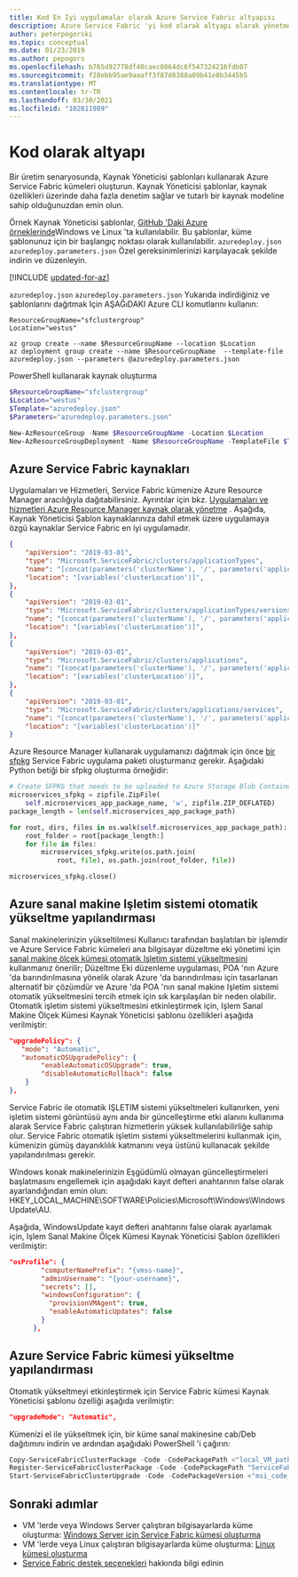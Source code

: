 ```yaml
---
title: Kod En Iyi uygulamalar olarak Azure Service Fabric altyapısı
description: Azure Service Fabric 'yi kod olarak altyapı olarak yönetmeye yönelik en iyi yöntemler ve tasarım konuları.
author: peterpogorski
ms.topic: conceptual
ms.date: 01/23/2019
ms.author: pepogors
ms.openlocfilehash: b765d92778df40caec0864dc6f547324216fdb07
ms.sourcegitcommit: f28ebb95ae9aaaff3f87d8388a09b41e0b3445b5
ms.translationtype: MT
ms.contentlocale: tr-TR
ms.lasthandoff: 03/30/2021
ms.locfileid: "102611989"
---
```

# <a name="infrastructure-as-code"></a>Kod olarak altyapı

Bir üretim senaryosunda, Kaynak Yöneticisi şablonları kullanarak Azure Service Fabric kümeleri oluşturun. Kaynak Yöneticisi şablonlar, kaynak özellikleri üzerinde daha fazla denetim sağlar ve tutarlı bir kaynak modeline sahip olduğunuzdan emin olun.

Örnek Kaynak Yöneticisi şablonlar, [GitHub 'Daki Azure örneklerinde](https://github.com/Azure-Samples/service-fabric-cluster-templates)Windows ve Linux 'ta kullanılabilir. Bu şablonlar, küme şablonunuz için bir başlangıç noktası olarak kullanılabilir. `azuredeploy.json` `azuredeploy.parameters.json` Özel gereksinimlerinizi karşılayacak şekilde indirin ve düzenleyin.

[!INCLUDE [updated-for-az](../../includes/updated-for-az.md)]

`azuredeploy.json` `azuredeploy.parameters.json` Yukarıda indirdiğiniz ve şablonlarını dağıtmak Için AŞAĞıDAKI Azure CLI komutlarını kullanın:

```azurecli
ResourceGroupName="sfclustergroup"
Location="westus"

az group create --name $ResourceGroupName --location $Location 
az deployment group create --name $ResourceGroupName  --template-file azuredeploy.json --parameters @azuredeploy.parameters.json
```

PowerShell kullanarak kaynak oluşturma

```powershell
$ResourceGroupName="sfclustergroup"
$Location="westus"
$Template="azuredeploy.json"
$Parameters="azuredeploy.parameters.json"

New-AzResourceGroup -Name $ResourceGroupName -Location $Location
New-AzResourceGroupDeployment -Name $ResourceGroupName -TemplateFile $Template -TemplateParameterFile $Parameters
```

## <a name="azure-service-fabric-resources"></a>Azure Service Fabric kaynakları

Uygulamaları ve Hizmetleri, Service Fabric kümenize Azure Resource Manager aracılığıyla dağıtabilirsiniz. Ayrıntılar için bkz. [Uygulamaları ve hizmetleri Azure Resource Manager kaynak olarak yönetme](./service-fabric-application-arm-resource.md) . Aşağıda, Kaynak Yöneticisi Şablon kaynaklarınıza dahil etmek üzere uygulamaya özgü kaynaklar Service Fabric en iyi uygulamadır.

```json
{
    "apiVersion": "2019-03-01",
    "type": "Microsoft.ServiceFabric/clusters/applicationTypes",
    "name": "[concat(parameters('clusterName'), '/', parameters('applicationTypeName'))]",
    "location": "[variables('clusterLocation')]",
},
{
    "apiVersion": "2019-03-01",
    "type": "Microsoft.ServiceFabric/clusters/applicationTypes/versions",
    "name": "[concat(parameters('clusterName'), '/', parameters('applicationTypeName'), '/', parameters('applicationTypeVersion'))]",
    "location": "[variables('clusterLocation')]",
},
{
    "apiVersion": "2019-03-01",
    "type": "Microsoft.ServiceFabric/clusters/applications",
    "name": "[concat(parameters('clusterName'), '/', parameters('applicationName'))]",
    "location": "[variables('clusterLocation')]",
},
{
    "apiVersion": "2019-03-01",
    "type": "Microsoft.ServiceFabric/clusters/applications/services",
    "name": "[concat(parameters('clusterName'), '/', parameters('applicationName'), '/', parameters('serviceName'))]",
    "location": "[variables('clusterLocation')]"
}
```

Azure Resource Manager kullanarak uygulamanızı dağıtmak için önce [bir sfpkg](./service-fabric-package-apps.md#create-an-sfpkg) Service Fabric uygulama paketi oluşturmanız gerekir. Aşağıdaki Python betiği bir sfpkg oluşturma örneğidir:

```python
# Create SFPKG that needs to be uploaded to Azure Storage Blob Container
microservices_sfpkg = zipfile.ZipFile(
    self.microservices_app_package_name, 'w', zipfile.ZIP_DEFLATED)
package_length = len(self.microservices_app_package_path)

for root, dirs, files in os.walk(self.microservices_app_package_path):
    root_folder = root[package_length:]
    for file in files:
        microservices_sfpkg.write(os.path.join(
            root, file), os.path.join(root_folder, file))

microservices_sfpkg.close()
```

## <a name="azure-virtual-machine-operating-system-automatic-upgrade-configuration"></a>Azure sanal makine Işletim sistemi otomatik yükseltme yapılandırması 
Sanal makinelerinizin yükseltilmesi Kullanıcı tarafından başlatılan bir işlemdir ve Azure Service Fabric kümeleri ana bilgisayar düzeltme eki yönetimi için [sanal makine ölçek kümesi otomatik Işletim sistemi yükseltmesini](service-fabric-patch-orchestration-application.md) kullanmanız önerilir; Düzeltme Eki düzenleme uygulaması, POA 'nın Azure 'da barındırılmasına yönelik olarak Azure 'da barındırılması için tasarlanan alternatif bir çözümdür ve Azure 'da POA 'nın sanal makine Işletim sistemi otomatik yükseltmesini tercih etmek için sık karşılaşılan bir neden olabilir. Otomatik işletim sistemi yükseltmesini etkinleştirmek için, Işlem Sanal Makine Ölçek Kümesi Kaynak Yöneticisi şablonu özellikleri aşağıda verilmiştir:

```json
"upgradePolicy": {
   "mode": "Automatic",
   "automaticOSUpgradePolicy": {
        "enableAutomaticOSUpgrade": true,
        "disableAutomaticRollback": false
    }
},
```
Service Fabric ile otomatik IŞLETIM sistemi yükseltmeleri kullanırken, yeni işletim sistemi görüntüsü aynı anda bir güncelleştirme etki alanını kullanıma alarak Service Fabric çalıştıran hizmetlerin yüksek kullanılabilirliğe sahip olur. Service Fabric otomatik işletim sistemi yükseltmelerini kullanmak için, kümenizin gümüş dayanıklılık katmanını veya üstünü kullanacak şekilde yapılandırılması gerekir.

Windows konak makinelerinizin Eşgüdümlü olmayan güncelleştirmeleri başlatmasını engellemek için aşağıdaki kayıt defteri anahtarının false olarak ayarlandığından emin olun: HKEY_LOCAL_MACHINE\SOFTWARE\Policies\Microsoft\Windows\WindowsUpdate\AU.

Aşağıda, WindowsUpdate kayıt defteri anahtarını false olarak ayarlamak için, Işlem Sanal Makine Ölçek Kümesi Kaynak Yöneticisi Şablon özellikleri verilmiştir:
```json
"osProfile": {
        "computerNamePrefix": "{vmss-name}",
        "adminUsername": "{your-username}",
        "secrets": [],
        "windowsConfiguration": {
          "provisionVMAgent": true,
          "enableAutomaticUpdates": false
        }
      },
```

## <a name="azure-service-fabric-cluster-upgrade-configuration"></a>Azure Service Fabric kümesi yükseltme yapılandırması
Otomatik yükseltmeyi etkinleştirmek için Service Fabric kümesi Kaynak Yöneticisi şablonu özelliği aşağıda verilmiştir:
```json
"upgradeMode": "Automatic",
```
Kümenizi el ile yükseltmek için, bir küme sanal makinesine cab/Deb dağıtımını indirin ve ardından aşağıdaki PowerShell 'i çağırın:
```powershell
Copy-ServiceFabricClusterPackage -Code -CodePackagePath <"local_VM_path_to_msi"> -CodePackagePathInImageStore ServiceFabric.msi -ImageStoreConnectionString "fabric:ImageStore"
Register-ServiceFabricClusterPackage -Code -CodePackagePath "ServiceFabric.msi"
Start-ServiceFabricClusterUpgrade -Code -CodePackageVersion <"msi_code_version">
```

## <a name="next-steps"></a>Sonraki adımlar

* VM 'lerde veya Windows Server çalıştıran bilgisayarlarda küme oluşturma: [Windows Server için Service Fabric kümesi oluşturma](service-fabric-tutorial-create-vnet-and-windows-cluster.md)
* VM 'lerde veya Linux çalıştıran bilgisayarlarda küme oluşturma: [Linux kümesi oluşturma](service-fabric-tutorial-create-vnet-and-linux-cluster.md)
* [Service Fabric destek seçenekleri](service-fabric-support.md) hakkında bilgi edinin
